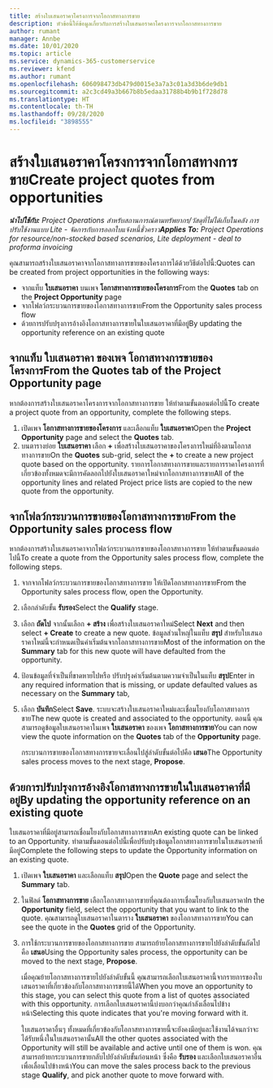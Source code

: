 ```yaml
---
title: สร้างใบเสนอราคาโครงการจากโอกาสทางการขาย
description: หัวข้อนี้ให้ข้อมูลเกี่ยวกับการสร้างใบเสนอราคาโครงการจากโอกาสทางการขาย
author: rumant
manager: Annbe
ms.date: 10/01/2020
ms.topic: article
ms.service: dynamics-365-customerservice
ms.reviewer: kfend
ms.author: rumant
ms.openlocfilehash: 606098473db479d0015e3a7a3c01a3d3b6de9db1
ms.sourcegitcommit: a2c3cd49a3b667b8b5edaa31788b4b9b1f728d78
ms.translationtype: HT
ms.contentlocale: th-TH
ms.lasthandoff: 09/28/2020
ms.locfileid: "3898555"
---
```

# <a name="create-project-quotes-from-opportunities"></a><span data-ttu-id="4dbe5-103">สร้างใบเสนอราคาโครงการจากโอกาสทางการขาย</span><span class="sxs-lookup"><span data-stu-id="4dbe5-103">Create project quotes from opportunities</span></span>

<span data-ttu-id="4dbe5-104">_**นำไปใช้กับ:** Project Operations สำหรับสถานการณ์ตามทรัพยากร/วัสดุที่ไม่ได้เก็บในคลัง การปรับใช้งานแบบ Lite - จัดการกับการออกใบแจ้งหนี้ชั่วคราว_</span><span class="sxs-lookup"><span data-stu-id="4dbe5-104">_**Applies To:** Project Operations for resource/non-stocked based scenarios, Lite deployment - deal to proforma invoicing_</span></span>

<span data-ttu-id="4dbe5-105">คุณสามารถสร้างใบเสนอราคาจากโอกาสทางการขายของโครงการได้ด้วยวิธีต่อไปนี้:</span><span class="sxs-lookup"><span data-stu-id="4dbe5-105">Quotes can be created from project opportunities in the following ways:</span></span>

- <span data-ttu-id="4dbe5-106">จากแท็บ **ใบเสนอราคา** บนเพจ **โอกาสทางการขายของโครงการ**</span><span class="sxs-lookup"><span data-stu-id="4dbe5-106">From the **Quotes** tab on the **Project Opportunity** page</span></span>
- <span data-ttu-id="4dbe5-107">จากโฟลว์กระบวนการขายของโอกาสทางการขาย</span><span class="sxs-lookup"><span data-stu-id="4dbe5-107">From the Opportunity sales process flow</span></span>
- <span data-ttu-id="4dbe5-108">ด้วยการปรับปรุงการอ้างอิงโอกาสทางการขายในใบเสนอราคาที่มีอยู่</span><span class="sxs-lookup"><span data-stu-id="4dbe5-108">By updating the opportunity reference on an existing quote</span></span>

## <a name="from-the-quotes-tab-of-the-project-opportunity-page"></a><span data-ttu-id="4dbe5-109">จากแท็บ ใบเสนอราคา ของเพจ โอกาสทางการขายของโครงการ</span><span class="sxs-lookup"><span data-stu-id="4dbe5-109">From the Quotes tab of the Project Opportunity page</span></span>

<span data-ttu-id="4dbe5-110">หากต้องการสร้างใบเสนอราคาโครงการจากโอกาสทางการขาย ให้ทำตามขั้นตอนต่อไปนี้</span><span class="sxs-lookup"><span data-stu-id="4dbe5-110">To create a project quote from an opportunity, complete the following steps.</span></span>

1. <span data-ttu-id="4dbe5-111">เปิดเพจ **โอกาสทางการขายของโครงการ** และเลือกแท็บ **ใบเสนอราคา**</span><span class="sxs-lookup"><span data-stu-id="4dbe5-111">Open the **Project Opportunity** page and select the **Quotes** tab.</span></span> 
2. <span data-ttu-id="4dbe5-112">บนตารางย่อย **ใบเสนอราคา** เลือก **+** เพื่อสร้างใบเสนอราคาของโครงการใหม่ที่อิงตามโอกาสทางการขาย</span><span class="sxs-lookup"><span data-stu-id="4dbe5-112">On the **Quotes** sub-grid, select the **+** to create a new project quote based on the opportunity.</span></span> <span data-ttu-id="4dbe5-113">รายการโอกาสทางการขายและรายการราคาโครงการที่เกี่ยวข้องทั้งหมดจะมีการคัดลอกไปยังใบเสนอราคาใหม่จากโอกาสทางการขาย</span><span class="sxs-lookup"><span data-stu-id="4dbe5-113">All of the opportunity lines and related Project price lists are copied to the new quote from the opportunity.</span></span>

## <a name="from-the-opportunity-sales-process-flow"></a><span data-ttu-id="4dbe5-114">จากโฟลว์กระบวนการขายของโอกาสทางการขาย</span><span class="sxs-lookup"><span data-stu-id="4dbe5-114">From the Opportunity sales process flow</span></span>

<span data-ttu-id="4dbe5-115">หากต้องการสร้างใบเสนอราคาจากโฟลว์กระบวนการขายของโอกาสทางการขาย ให้ทำตามขั้นตอนต่อไปนี้</span><span class="sxs-lookup"><span data-stu-id="4dbe5-115">To create a quote from the Opportunity sales process flow, complete the following steps.</span></span>

1. <span data-ttu-id="4dbe5-116">จากจากโฟลว์กระบวนการขายของโอกาสทางการขาย ให้เปิดโอกาสทางการขาย</span><span class="sxs-lookup"><span data-stu-id="4dbe5-116">From the Opportunity sales process flow, open the Opportunity.</span></span>
2. <span data-ttu-id="4dbe5-117">เลือกลำดับขั้น **รับรอง**</span><span class="sxs-lookup"><span data-stu-id="4dbe5-117">Select the **Qualify** stage.</span></span> 
3. <span data-ttu-id="4dbe5-118">เลือก **ถัดไป** จากนั้นเลือก **+ สร้าง** เพื่อสร้างใบเสนอราคาใหม่</span><span class="sxs-lookup"><span data-stu-id="4dbe5-118">Select **Next** and then select **+ Create** to create a new quote.</span></span> <span data-ttu-id="4dbe5-119">ข้อมูลส่วนใหญ่ในแท็บ **สรุป** สำหรับใบเสนอราคาใหม่นี้จะกำหนดเป็นค่าเริ่มต้นจากโอกาสทางการขาย</span><span class="sxs-lookup"><span data-stu-id="4dbe5-119">Most of the information on the **Summary** tab for this new quote will have defaulted from the opportunity.</span></span> 
4. <span data-ttu-id="4dbe5-120">ป้อนข้อมูลที่จำเป็นที่ขาดหายไปหรือ ปรับปรุงค่าเริ่มต้นตามความจำเป็นในแท็บ **สรุป**</span><span class="sxs-lookup"><span data-stu-id="4dbe5-120">Enter in any required information that is missing, or update defaulted values as necessary on the **Summary** tab,</span></span>
5. <span data-ttu-id="4dbe5-121">เลือก **บันทึก**</span><span class="sxs-lookup"><span data-stu-id="4dbe5-121">Select **Save**.</span></span> <span data-ttu-id="4dbe5-122">ระบบจะสร้างใบเสนอราคาใหม่และเชื่อมโยงกับโอกาสทางการขาย</span><span class="sxs-lookup"><span data-stu-id="4dbe5-122">The new quote is created and associated to the opportunity.</span></span> <span data-ttu-id="4dbe5-123">ตอนนี้ คุณสามารถดูข้อมูลใบเสนอราคาในเพจ **ใบเสนอราคา** ของเพจ **โอกาสทางการขาย**</span><span class="sxs-lookup"><span data-stu-id="4dbe5-123">You can now view the quote information on the **Quotes** tab of the **Opportunity** page.</span></span> 

   <span data-ttu-id="4dbe5-124">กระบวนการขายของโอกาสทางการขายจะเลื่อนไปสู่ลำดับขั้นต่อไปคือ **เสนอ**</span><span class="sxs-lookup"><span data-stu-id="4dbe5-124">The Opportunity sales process moves to the next stage, **Propose**.</span></span>


## <a name="by-updating-the-opportunity-reference-on-an-existing-quote"></a><span data-ttu-id="4dbe5-125">ด้วยการปรับปรุงการอ้างอิงโอกาสทางการขายในใบเสนอราคาที่มีอยู่</span><span class="sxs-lookup"><span data-stu-id="4dbe5-125">By updating the opportunity reference on an existing quote</span></span>

<span data-ttu-id="4dbe5-126">ใบเสนอราคาที่มีอยู่สามารถเชื่อมโยงกับโอกาสทางการขาย</span><span class="sxs-lookup"><span data-stu-id="4dbe5-126">An existing quote can be linked to an Opportunity.</span></span> <span data-ttu-id="4dbe5-127">ทำตามขั้นตอนต่อไปนี้เพื่อปรับปรุงข้อมูลโอกาสทางการขายในใบเสนอราคาที่มีอยู่</span><span class="sxs-lookup"><span data-stu-id="4dbe5-127">Complete the following steps to update the Opportunity information on an existing quote.</span></span>

1. <span data-ttu-id="4dbe5-128">เปิดเพจ **ใบเสนอราคา** และเลือกแท็บ **สรุป**</span><span class="sxs-lookup"><span data-stu-id="4dbe5-128">Open the **Quote** page and select the **Summary** tab.</span></span>
2. <span data-ttu-id="4dbe5-129">ในฟิลด์ **โอกาสทางการขาย** เลือกโอกาสทางการขายที่คุณต้องการเชื่อมโยงกับใบเสนอราคา</span><span class="sxs-lookup"><span data-stu-id="4dbe5-129">In the **Opportunity** field, select the opportunity that you want to link to the quote.</span></span> <span data-ttu-id="4dbe5-130">คุณสามารถดูใบเสนอราคาในตาราง **ใบเสนอราคา** ของโอกาสทางการขาย</span><span class="sxs-lookup"><span data-stu-id="4dbe5-130">You can see the quote in the **Quotes** grid of the Opportunity.</span></span> 
3. <span data-ttu-id="4dbe5-131">การใช้กระบวนการขายของโอกาสทางการขาย สามารถย้ายโอกาสทางการขายไปยังลำดับขั้นถัดไปคือ **เสนอ**</span><span class="sxs-lookup"><span data-stu-id="4dbe5-131">Using the Opportunity sales process, the opportunity can be moved to the next stage, **Propose**.</span></span> 

   <span data-ttu-id="4dbe5-132">เมื่อคุณย้ายโอกาสทางการขายไปยังลำดับขั้นนี้ คุณสามารถเลือกใบเสนอราคานี้จากรายการของใบเสนอราคาที่เกี่ยวข้องกับโอกาสทางการขายนี้ได้</span><span class="sxs-lookup"><span data-stu-id="4dbe5-132">When you move an opportunity to this stage, you can select this quote from a list of quotes associated with this opportunity.</span></span> <span data-ttu-id="4dbe5-133">การเลือกใบเสนอราคานี้บ่งบอกว่าคุณกำลังเลื่อนไปข้างหน้า</span><span class="sxs-lookup"><span data-stu-id="4dbe5-133">Selecting this quote indicates that you're moving forward with it.</span></span>

   <span data-ttu-id="4dbe5-134">ใบเสนอราคาอื่นๆ ทั้งหมดที่เกี่ยวข้องกับโอกาสทางการขายนี้จะยังคงมีอยู่และใช้งานได้จนกว่าจะได้รับหนึ่งในใบเสนอราคานั้น</span><span class="sxs-lookup"><span data-stu-id="4dbe5-134">All the other quotes associated with the Opportunity will still be available and active until one of them is won.</span></span> <span data-ttu-id="4dbe5-135">คุณสามารถย้ายกระบวนการขายกลับไปยังลำดับขั้นก่อนหน้า ซึ่งคือ **รับรอง** และเลือกใบเสนอราคาอื่นเพื่อเลื่อนไปข้างหน้า</span><span class="sxs-lookup"><span data-stu-id="4dbe5-135">You can move the sales process back to the previous stage **Qualify**, and pick another quote to move forward with.</span></span>
